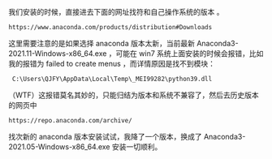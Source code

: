 

我们安装的时候，直接进去下面的网址找符和自己操作系统的版本 。

	https://www.anaconda.com/products/distribution#Downloads 

这里需要注意的是如果选择 anaconda 版本太新，当前最新 Anaconda3-2021.11-Windows-x86_64.exe ，可能在 win7 系统上面安装的时候会报错，比如我的报错为 failed to create menus ，而详情原因是找不到模块：

	 C:\Users\QJFY\AppData\Local\Temp\_MEI99282\python39.dll 
	
（WTF）这报错莫名其妙的，只能归结为版本和系统不兼容了，然后去历史版本的网页中

	https://repo.anaconda.com/archive/

找次新的 anaconda 版本安装试试，我降了一个版本，换成了 Anaconda3-2021.05-Windows-x86_64.exe 安装一切顺利。